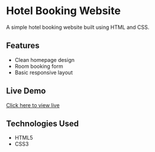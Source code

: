 # Hotel Booking Website

A simple hotel booking website built using HTML and CSS.

## Features

- Clean homepage design
- Room booking form
- Basic responsive layout

## Live Demo

[Click here to view live](https://sheefaaa.github.io/Hotel-Booking-Site/) <!-- Replace # with your live site URL -->

## Technologies Used

- HTML5  
- CSS3

